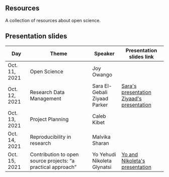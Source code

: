 ## Resources
A collection of resources about open science.

## Presentation slides

Day| Theme | Speaker |Presentation slides link
--- | --- | --- | ---
Oct. 11, 2021 |  Open Science | Joy Owango |
Oct. 12, 2021 |  Research Data Management | Sara El-Gebali <br /> Ziyaad Parker | [Sara's presentation](https://zenodo.org/record/5562794) <br /> [Ziyaad's presentation](https://drive.google.com/file/d/1uEhDozE3igY4-1Zngmf-Tk5bawTiILlc/view?usp=sharing)
Oct. 13, 2021 |  Project Planning | Caleb Kibet | 
Oct. 14, 2021 | Reproducibility in research  |  Malvika Sharan  | 
Oct. 15, 2021 |  Contribution to open source projects: “a practical approach” | Yo Yehudi <br /> Nikoleta Glynatsi | [Yo and Nikoleta's presentation](https://docs.google.com/presentation/d/15_iRdUOxXqup7INklsJse4jhy5VxpAVJENsYsW9vZ6k/edit#slide=id.p)
